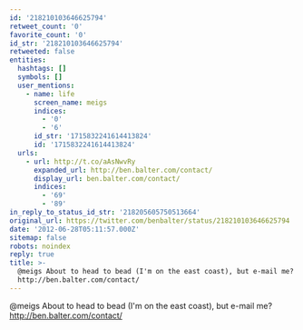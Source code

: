 ```yaml
---
id: '218210103646625794'
retweet_count: '0'
favorite_count: '0'
id_str: '218210103646625794'
retweeted: false
entities:
  hashtags: []
  symbols: []
  user_mentions:
    - name: life
      screen_name: meigs
      indices:
        - '0'
        - '6'
      id_str: '1715832241614413824'
      id: '1715832241614413824'
  urls:
    - url: http://t.co/aAsNwvRy
      expanded_url: http://ben.balter.com/contact/
      display_url: ben.balter.com/contact/
      indices:
        - '69'
        - '89'
in_reply_to_status_id_str: '218205605750513664'
original_url: https://twitter.com/benbalter/status/218210103646625794
date: '2012-06-28T05:11:57.000Z'
sitemap: false
robots: noindex
reply: true
title: >-
  @meigs About to head to bead (I'm on the east coast), but e-mail me?
  http://ben.balter.com/contact/
---
```


@meigs About to head to bead (I'm on the east coast), but e-mail me? http://ben.balter.com/contact/